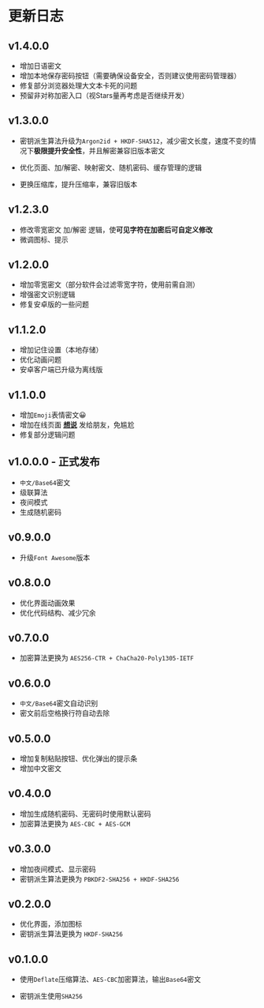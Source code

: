 # 更新日志

## v1.4.0.0

- 增加日语密文
- 增加本地保存密码按钮（需要确保设备安全，否则建议使用密码管理器）
- 修复部分浏览器处理大文本卡死的问题
- 预留非对称加密入口（视Stars量再考虑是否继续开发）

## v1.3.0.0

- 密钥派生算法升级为`Argon2id + HKDF-SHA512`，减少密文长度，速度不变的情况下**极限提升安全性**，并且解密兼容旧版本密文

- 优化页面、加/解密、映射密文、随机密码、缓存管理的逻辑
- 更换压缩库，提升压缩率，兼容旧版本

## v1.2.3.0

- 修改零宽密文 加/解密 逻辑，使**可见字符在加密后可自定义修改**
- 微调图标、提示

## v1.2.0.0

- 增加零宽密文（部分软件会过滤零宽字符，使用前需自测）
- 增强密文识别逻辑
- 修复安卓版的一些问题

## v1.1.2.0

- 增加记住设置（本地存储）
- 优化动画问题
- 安卓客户端已升级为离线版

## v1.1.0.0

- 增加`Emoji`表情密文😀
- 增加在线页面 [**想说**](https://xshuo.515188.xyz/) 发给朋友，免尴尬
- 修复部分逻辑问题

## v1.0.0.0 - 正式发布

- `中文/Base64`密文
- 级联算法
- 夜间模式
- 生成随机密码

## v0.9.0.0

- 升级`Font Awesome`版本

## v0.8.0.0

- 优化界面动画效果
- 优化代码结构、减少冗余

## v0.7.0.0

- 加密算法更换为 `AES256-CTR + ChaCha20-Poly1305-IETF`

## v0.6.0.0

- `中文/Base64`密文自动识别
- 密文前后空格换行符自动去除

## v0.5.0.0

- 增加复制粘贴按钮、优化弹出的提示条
- 增加中文密文

## v0.4.0.0

- 增加生成随机密码、无密码时使用默认密码
- 加密算法更换为 `AES-CBC + AES-GCM` 

## v0.3.0.0

- 增加夜间模式、显示密码
- 密钥派生算法更换为 `PBKDF2-SHA256 + HKDF-SHA256`

## v0.2.0.0

- 优化界面，添加图标
- 密钥派生算法更换为 `HKDF-SHA256`

## v0.1.0.0

- 使用`Deflate`压缩算法、`AES-CBC`加密算法，输出`Base64`密文

- 密钥派生使用`SHA256`